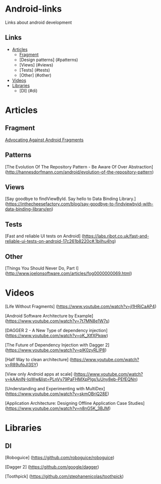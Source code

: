 # Android-links

Links about android development

## Links
- [Articles](#articles)
 	- [Fragment](#fragment)
 	- [Design patterns] (#patterns)
 	- [Views] (#views)
 	- [Tests] (#tests)
 	- [Other] (#other)
- [Videos](#videos)
- [Libraries](#libraries)
  - [DI] (#di)

# Articles
## Fragment
[Advocating Against Android Fragments](https://corner.squareup.com/2014/10/advocating-against-android-fragments.html)

## Patterns
[The Evolution Of The Repository Pattern - Be Aware Of Over Abstraction] (http://hannesdorfmann.com/android/evolution-of-the-repository-pattern)

## Views
[Say goodbye to findViewById. Say hello to Data Binding Library.] (https://inthecheesefactory.com/blog/say-goodbye-to-findviewbyid-with-data-binding-library/en)

## Tests
[Fast and reliable UI tests on Android]
(https://labs.ribot.co.uk/fast-and-reliable-ui-tests-on-android-17c261b8220c#.1bilhu4hg)

## Other
[Things You Should Never Do, Part I]
(http://www.joelonsoftware.com/articles/fog0000000069.html)

# Videos
[Life Without Fragments] (https://www.youtube.com/watch?v=jl1HRiCaAP4)

[Android Software Architecture by Example] (https://www.youtube.com/watch?v=7t7MN8e1W7s)

[DAGGER 2 - A New Type of dependency injection] (https://www.youtube.com/watch?v=oK_XtfXPkqw)

[The Future of Dependency Injection with Dagger 2] (https://www.youtube.com/watch?v=plK0zyRLIP8)

[Half Way to clean architecture] (https://www.youtube.com/watch?v=R89ufpJI3SY)

[View only Android apps at scale] (https://www.youtube.com/watch?v=kAAnIN-IqWw&list=PLnVy79PaFHMXpPlgs1uUny8eb-PEfEQNn)

[Understanding and Experimenting with MultiDex] (https://www.youtube.com/watch?v=skmOBriQ28E)

[Application Architecture: Designing Offline Application Case Studies] (https://www.youtube.com/watch?v=n8nG5K_3BJM)


# Libraries
## DI
[Roboguice] (https://github.com/roboguice/roboguice)

[Dagger 2] (https://github.com/google/dagger)

[Toothpick] (https://github.com/stephanenicolas/toothpick)
